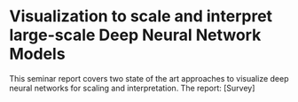 # Visualization to scale and interpret large-scale Deep Neural Network Models

This seminar report covers two state of the art approaches to visualize deep neural networks for scaling and interpretation. The report: [Survey]
